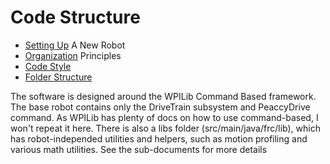 # Code Structure
- [Setting Up](Setting_Up.md) A New Robot
- [Organization](Organization.md) Principles
- [Code Style](Code_Style.md)
- [Folder Structure](Folder_Structure.md)

The software is designed around the WPILib Command Based framework. The base robot contains only the DriveTrain subsystem and PeaccyDrive command. As WPILib has plenty of docs on how to use command-based, I won't repeat it here. There is also a libs folder (src/main/java/frc/lib), which has robot-independed utilities and helpers, such as motion profiling and various math utilities. See the sub-documents for more details